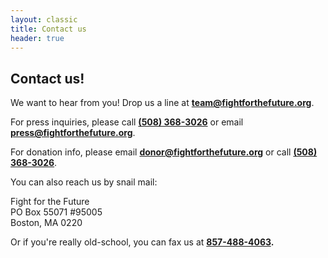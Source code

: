 ```yaml
---
layout: classic
title: Contact us
header: true
---
```


## Contact us!

We want to hear from you! Drop us a line at **<team@fightforthefuture.org>**.

For press inquiries, please call **[(508) 368-3026](tel://5083683026)** or email **<press@fightforthefuture.org>**.

For donation info, please email **<donor@fightforthefuture.org>** or call **[(508) 368-3026](tel://5083683026)**.

You can also reach us by snail mail:

  Fight for the Future  
  PO Box 55071 #95005  
  Boston, MA 0220 

Or if you're really old-school, you can fax us at **[857-488-4063](fax:18574884063).**


